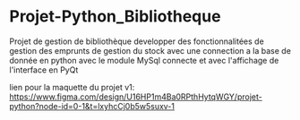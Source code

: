 # Projet-Python_Bibliotheque
Projet de gestion de bibliothèque 
developper des fonctionnalitées de gestion des emprunts 
de gestion du stock
avec une connection a la base de donnée en python avec le module MySql connecte
et avec l'affichage de l'interface en PyQt


lien pour la maquette du projet v1:
https://www.figma.com/design/U16HP1m4Ba0RPthHytqWGY/projet-python?node-id=0-1&t=lxyhcCj0b5w5suxv-1
